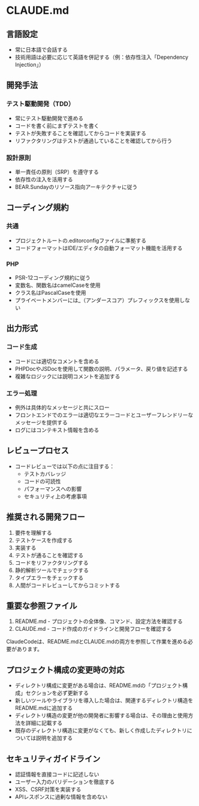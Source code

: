 # CLAUDE.md

## 言語設定

- 常に日本語で会話する
- 技術用語は必要に応じて英語を併記する（例：依存性注入「Dependency Injection」）

## 開発手法

### テスト駆動開発（TDD）

- 常にテスト駆動開発で進める
- コードを書く前にまずテストを書く
- テストが失敗することを確認してからコードを実装する
- リファクタリングはテストが通過していることを確認してから行う

### 設計原則

- 単一責任の原則（SRP）を遵守する
- 依存性の注入を活用する
- BEAR.Sundayのリソース指向アーキテクチャに従う

## コーディング規約

### 共通

- プロジェクトルートの.editorconfigファイルに準拠する
- コードフォーマットはIDE/エディタの自動フォーマット機能を活用する

### PHP

- PSR-12コーディング規約に従う
- 変数名、関数名はcamelCaseを使用
- クラス名はPascalCaseを使用
- プライベートメンバーには_（アンダースコア）プレフィックスを使用しない

## 出力形式

### コード生成

- コードには適切なコメントを含める
- PHPDocやJSDocを使用して関数の説明、パラメータ、戻り値を記述する
- 複雑なロジックには説明コメントを追加する

### エラー処理

- 例外は具体的なメッセージと共にスロー
- フロントエンドでのエラーは適切なエラーコードとユーザーフレンドリーなメッセージを提供する
- ログにはコンテキスト情報を含める

## レビュープロセス

- コードレビューでは以下の点に注目する：
  - テストカバレッジ
  - コードの可読性
  - パフォーマンスへの影響
  - セキュリティ上の考慮事項

## 推奨される開発フロー

1. 要件を理解する
2. テストケースを作成する
3. 実装する
4. テストが通ることを確認する
5. コードをリファクタリングする
6. 静的解析ツールでチェックする
7. タイプエラーをチェックする
8. 人間がコードレビューしてからコミットする

## 重要な参照ファイル

1. README.md - プロジェクトの全体像、コマンド、設定方法を確認する
2. CLAUDE.md - コード作成のガイドラインと開発フローを確認する

ClaudeCodeは、README.mdとCLAUDE.mdの両方を参照して作業を進める必要があります。

## プロジェクト構成の変更時の対応

- ディレクトリ構成に変更がある場合は、README.mdの「プロジェクト構成」セクションを必ず更新する
- 新しいツールやライブラリを導入した場合は、関連するディレクトリ構造をREADME.mdに追加する
- ディレクトリ構造の変更が他の開発者に影響する場合は、その理由と使用方法を詳細に記載する
- 既存のディレクトリ構造に変更がなくても、新しく作成したディレクトリについては説明を追加する

## セキュリティガイドライン

- 認証情報を直接コードに記述しない
- ユーザー入力のバリデーションを徹底する
- XSS、CSRF対策を実装する
- APIレスポンスに過剰な情報を含めない

